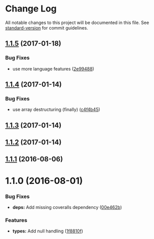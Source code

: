 # Change Log

All notable changes to this project will be documented in this file. See [standard-version](https://github.com/conventional-changelog/standard-version) for commit guidelines.

<a name="1.1.5"></a>
## [1.1.5](https://github.com/JaKXz/type-convert/compare/v1.1.4...v1.1.5) (2017-01-18)


### Bug Fixes

* use more language features ([2e99488](https://github.com/JaKXz/type-convert/commit/2e99488))



<a name="1.1.4"></a>
## [1.1.4](https://github.com/JaKXz/type-convert/compare/v1.1.3...v1.1.4) (2017-01-14)


### Bug Fixes

* use array destructuring (finally) ([c4f4b45](https://github.com/JaKXz/type-convert/commit/c4f4b45))



<a name="1.1.3"></a>
## [1.1.3](https://github.com/JaKXz/type-convert/compare/v1.1.2...v1.1.3) (2017-01-14)



<a name="1.1.2"></a>
## [1.1.2](https://github.com/JaKXz/type-convert/compare/v1.1.0...v1.1.2) (2017-01-14)



<a name="1.1.1"></a>
## [1.1.1](https://github.com/JaKXz/type-convert/compare/v1.1.0...v1.1.1) (2016-08-06)



<a name="1.1.0"></a>
# 1.1.0 (2016-08-01)


### Bug Fixes

* **deps:** Add missing coveralls dependency ([00e462b](https://github.com/JaKXz/type-convert/commit/00e462b))


### Features

* **types:** Add null handling ([1f8810f](https://github.com/JaKXz/type-convert/commit/1f8810f))
